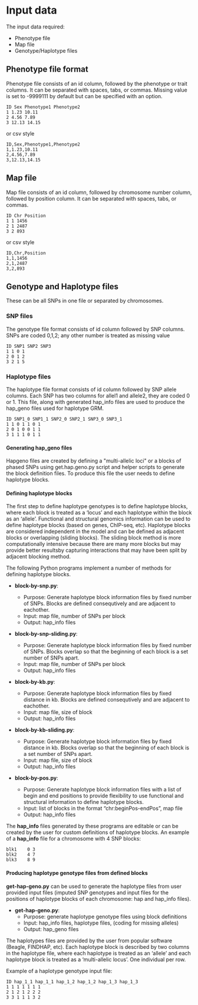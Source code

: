 # Input data

The input data required:

- Phenotype file
- Map file
- Genotype/Haplotype files

## Phenotype file format

Phenotype file consists of an id column, followed by the phenotype or trait columns. It can be separated with spaces, tabs, or commas.
Missing value is set to -9999111 by default but can be specified with an option.

```text
ID Sex Phenotype1 Phenotype2
1 1.23 10.11
2 4.56 7.89
3 12.13 14.15
```

or csv style

```csv
ID,Sex,Phenotype1,Phenotype2
1,1.23,10.11
2,4.56,7.89
3,12.13,14.15
```

## Map file

Map file consists of an id column, followed by chromosome number column, followed by position column. It can be separated with spaces, tabs, or commas.

```text
ID Chr Position
1 1 1456
2 1 2487
3 2 893
```
or csv style

```csv
ID,Chr,Position
1,1,1456
2,1,2487
3,2,893
```

## Genotype and Haplotype files
These can be all SNPs in one file or separated by chromosomes.

### SNP files
The genotype file format consists of id column followed by SNP columns. SNPs are coded 0,1,2; any other number is treated as missing value


```text
ID SNP1 SNP2 SNP3
1 1 0 1
2 0 1 2
3 2 1 5
```

### Haplotype files
The haplotype file format consists of id column followed by SNP allele columns. Each SNP has two columns for allel1 and allele2, they are coded 0 or 1.
This file, along with generated hap_info files are used to produce the hap_geno files used for haplotype GRM.


```text
ID SNP1_0 SNP1_1 SNP2_0 SNP2_1 SNP3_0 SNP3_1
1 1 0 1 1 0 1
2 0 1 0 0 1 1
3 1 1 1 0 1 1
```

#### Generating hap_geno files


Hapgeno files are created by defining a "multi-allelic loci" or a blocks of phased SNPs using get.hap.geno.py script and helper scripts to generate the block definition files.
To produce this file the user needs to define haplotype blocks.

#### Defining haplotype blocks

The first step to define haplotype genotypes is to define haplotype blocks, where each block is treated as a ‘locus’ and each haplotype within the block as an ‘allele’. Functional and structural genomics information can be used to define haplotype blocks (based on genes, ChIP-seq, etc). Haplotype blocks are considered independent in the model and can be defined as adjacent blocks or overlapping (sliding blocks). The sliding block method is more computationally intensive because there are many more blocks but may provide better resultsby capturing interactions that may have been split by adjacent blocking method.

The following Python programs implement a number of methods for defining haplotype blocks.

- **block-by-snp.py**:
    + Purpose: Generate haplotype block information files by fixed number of SNPs. Blocks are defined consequtively and are adjacent to eachother.
    + Input: map file, number of SNPs per block
    + Output: hap_info files
    
- **block-by-snp-sliding.py**:
    + Purpose: Generate haplotype block information files by fixed number of SNPs. Blocks overlap so that the beginning of each block is a set number of SNPs apart.
    + Input: map file, number of SNPs per block
    + Output: hap_info files
    
- **block-by-kb.py**: 
    + Purpose: Generate haplotype block information files by fixed distance in kb. Blocks are defined consequtively and are adjacent to eachother.
    + Input: map file, size of block
    + Output: hap_info files

- **block-by-kb-sliding.py**: 
    + Purpose: Generate haplotype block information files by fixed distance in kb. Blocks overlap so that the beginning of each block is a set number of SNPs apart.
    + Input: map file, size of block
    + Output: hap_info files

- **block-by-pos.py**:
    + Purpose: Generate haplotype block information files with a list of begin and end positions to provide flexibility to use functional and structural information to define haplotype blocks.
    + Input: list of blocks in the format “chr:beginPos-endPos”, map file
    + Output: hap_info files

The **hap_info** files generated by these programs are editable or can be created by the user for custom definitions of haplotype blocks. An example of a **hap_info** file for a chromosome with 4 SNP blocks:

```text
blk1    0 3
blk2    4 7
blk3    8 9
```

#### Producing haplotype genotype files from defined blocks 

 **get-hap-geno.py** can be used to generate the haplotype files from user provided input files (imputed SNP genotypes and input files for the positions of haplotype blocks of each chromosome: hap and hap_info files).

- **get-hap-geno.py**:
    + Purpose: generate haplotype genotype files using block definitions
    + Input: hap_info files, haplotype files, (coding for missing alleles)
    + Output: hap_geno files

The haplotypes files are provided by the user from popular  software (Beagle, FINDHAP, etc). Each haplotype block is described by two columns in the haplotype file, where each haplotype is treated as an ‘allele’ and each haplotype block is treated as a ‘multi-allelic locus’. One individual per row. 

Example of a haplotype genotype input file:
```text
ID hap_1_1 hap_1_1 hap_1_2 hap_1_2 hap_1_3 hap_1_3
1 1 1 1 1 1 1
2 1 2 1 2 2 2
3 3 1 1 1 3 2
```
